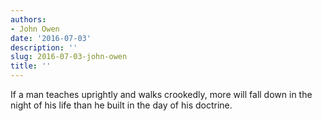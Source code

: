 ```yaml
---
authors:
- John Owen
date: '2016-07-03'
description: ''
slug: 2016-07-03-john-owen
title: ''
---
```

If a man teaches uprightly and walks crookedly, more will fall down in the night of his life than he built in the day of his doctrine.



